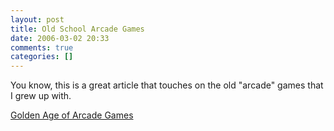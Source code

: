 ```yaml
---
layout: post
title: Old School Arcade Games
date: 2006-03-02 20:33
comments: true
categories: []
---
```

You know, this is a great article that touches on the old "arcade" games that I grew up with.

<a href="http://www.peterfilias.com/wordpress/wp-admin/Golden Age of Arcade Games">Golden Age of Arcade Games</a>
